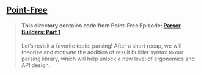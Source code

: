 ## [Point-Free](https://www.pointfree.co)

> #### This directory contains code from Point-Free Episode: [Parser Builders: Part 1](https://www.pointfree.co/episodes/ep173-parser-builders-part-1)
>
> Let’s revisit a favorite topic: parsing! After a short recap, we will theorize and motivate the addition of result builder syntax to our parsing library, which will help unlock a new level of ergonomics and API design.
